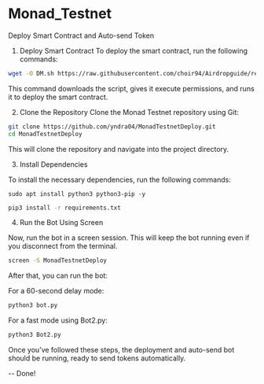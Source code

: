 # Monad_Testnet

Deploy Smart Contract and Auto-send Token  


1. Deploy Smart Contract
To deploy the smart contract, run the following commands:

```bash
wget -O DM.sh https://raw.githubusercontent.com/choir94/Airdropguide/refs/heads/main/DM.sh && chmod +x DM.sh && ./DM.sh
```
This command downloads the script, gives it execute permissions, and runs it to deploy the smart contract.



2. Clone the Repository
Clone the Monad Testnet repository using Git:

```bash
git clone https://github.com/yndra04/MonadTestnetDeploy.git
cd MonadTestnetDeploy
```
This will clone the repository and navigate into the project directory.



3. Install Dependencies

To install the necessary dependencies, run the following commands:
```
sudo apt install python3 python3-pip -y
```

```bash
pip3 install -r requirements.txt
```

4. Run the Bot Using Screen

Now, run the bot in a screen session. This will keep the bot running even if you disconnect from the terminal.

```bash
screen -S MonadTestnetDeploy
```
After that, you can run the bot:

For a 60-second delay mode:
```bash
python3 bot.py
```

For a fast mode using Bot2.py:

```bash
python3 Bot2.py
```
Once you’ve followed these steps, the deployment and auto-send bot should be running, ready to send tokens automatically.

-- Done!


